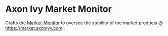 # Axon Ivy Market Monitor

Crafts the [Market-Monitor](https://axonivy-market.github.io/market-monitor/) to oversee the stability 
of the market products @ https://market.axonivy.com . 

